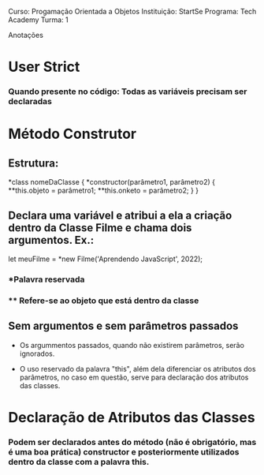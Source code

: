 Curso: Progamação Orientada a Objetos
Instituição: StartSe
Programa: Tech Academy
Turma: 1

Anotações

# User Strict

### Quando presente no código: Todas as variáveis precisam ser declaradas

# Método Construtor

## Estrutura:

*class nomeDaClasse {
  *constructor(parâmetro1, parâmetro2) {
    **this.objeto = parâmetro1;
    **this.onketo = parâmetro2;
  }
}


## Declara uma variável e atribui a ela a criação dentro da Classe Filme e chama dois argumentos. Ex.:

let meuFilme = *new Filme('Aprendendo JavaScript', 2022);

### *Palavra reservada
### ** Refere-se ao objeto que está dentro da classe

## Sem argumentos e sem parâmetros passados

- Os argummentos passados, quando não existirem parâmetros, serão ignorados.

- O uso reservado da palavra "this", além dela diferenciar os atributos dos parâmetros, no caso em questão, serve para declaração dos atributos das classes.

# Declaração de Atributos das Classes

### Podem ser declarados antes do método (não é obrigatório, mas é uma boa prática) constructor e posteriormente utilizados dentro da classe com a palavra this.